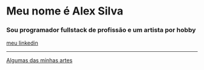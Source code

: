  <h1>Meu nome é Alex Silva</h1>
<h3>Sou programador fullstack de profissão e um artista por hobby</h3>

 <a href="https://www.linkedin.com/in/alex3aguiar/">meu linkedin</a>
 <hr>
<a href="https://github.com/alex3aguiar/alex3aguiar/blob/main/arts.md">Algumas das minhas artes</a>
